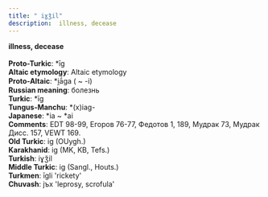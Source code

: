 ```yaml
---
title: " iɣǯil"
description:  illness, decease
---
```

<p data-pagefind-weight="0.5">
<strong> illness, decease</strong><br><br>
<strong>Proto-Turkic</strong>:  *īg<br>
<strong>Altaic etymology</strong>:  Altaic etymology<br>
<strong> Proto-Altaic</strong>:  *i̯ā́ga ( ~ -i)<br>
<strong>Russian meaning</strong>:  болезнь<br>
<strong>Turkic</strong>:  *īg<br>
<strong>Tungus-Manchu</strong>:  *(x)iag-<br>
<strong>Japanese</strong>:  *ia ~ *ai<br>
<strong>Comments</strong>:  EDT 98-99, Егоров 76-77, Федотов 1, 189, Мудрак 73, Мудрак Дисс. 157, VEWT 169.<br>
<strong>Old Turkic</strong>:  ig (OUygh.)<br>
<strong>Karakhanid</strong>:  ig (MK, KB, Tefs.)<br>
<strong>Turkish</strong>:  iɣǯil<br>
<strong>Middle Turkic</strong>:  ig (Sangl., Houts.)<br>
<strong>Turkmen</strong>:  īgli 'rickety'<br>
<strong>Chuvash</strong>:  jъx 'leprosy, scrofula'<br>

</p>
